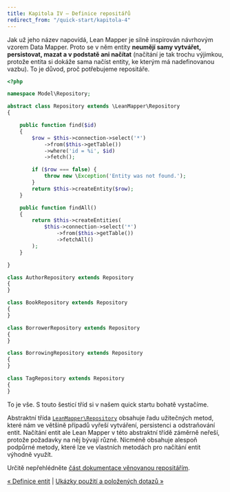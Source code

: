 ```yaml
---
title: Kapitola IV – Definice repositářů
redirect_from: "/quick-start/kapitola-4"
---
```


Jak už jeho název napovídá, Lean Mapper je silně inspirován návrhovým vzorem Data Mapper. Proto se v něm entity **neumějí samy vytvářet, persistovat, mazat a v podstatě ani načítat** (načítání je tak trochu výjimkou, protože entita si dokáže sama načíst entity, ke kterým má nadefinovanou vazbu). To je důvod, proč potřebujeme repositáře.

``` php
<?php

namespace Model\Repository;

abstract class Repository extends \LeanMapper\Repository
{

	public function find($id)
	{
		$row = $this->connection->select('*')
			->from($this->getTable())
			->where('id = %i', $id)
			->fetch();

		if ($row === false) {
			throw new \Exception('Entity was not found.');
		}
		return $this->createEntity($row);
	}

	public function findAll()
	{
		return $this->createEntities(
			$this->connection->select('*')
				->from($this->getTable())
				->fetchAll()
		);
	}

}

class AuthorRepository extends Repository
{
}

class BookRepository extends Repository
{
}

class BorrowerRepository extends Repository
{
}

class BorrowingRepository extends Repository
{
}

class TagRepository extends Repository
{
}
```

To je vše. S touto šesticí tříd si v našem quick startu bohatě vystačíme.

Abstraktní třída [`LeanMapper\Repository`](https://apidoc.intm.org/tharos/leanmapper/master/class-LeanMapper.Repository.html) obsahuje řadu užitečných metod, které nám ve většině případů vyřeší vytváření, persistenci a odstraňování entit. Načítání entit ale Lean Mapper v této abstraktní třídě záměrně neřeší, protože požadavky na něj bývají různé. Nicméně obsahuje alespoň podpůrné metody, které lze ve vlastních metodách pro načítání entit výhodně využít.

Určitě nepřehlédněte [část dokumentace věnovanou repositářím](/cs/docs/repositare).


[« Definice entit](/cs/quick-start/kapitola-3/) | [Ukázky použití a položených dotazů »](/cs/quick-start/kapitola-5/)

